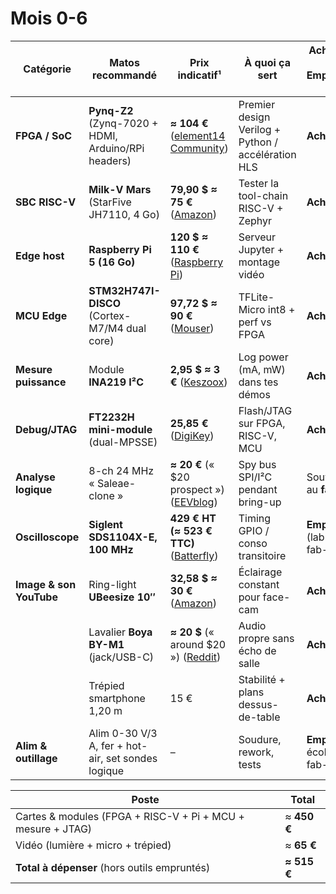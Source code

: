 # Mois 0-6
| Catégorie               | Matos recommandé                                    | Prix indicatif¹                                                                                                                                                                                                                                                                                             | À quoi ça sert                                     | Acheter ? / Emprunter ?         |
| ----------------------- | --------------------------------------------------- | ----------------------------------------------------------------------------------------------------------------------------------------------------------------------------------------------------------------------------------------------------------------------------------------------------------- | -------------------------------------------------- | ------------------------------- |
| **FPGA / SoC**          | **Pynq-Z2** (Zynq-7020 + HDMI, Arduino/RPi headers) | **≈ 104 €** ([element14 Community](https://community.element14.com/products/roadtest/rv/roadtest_reviews/689/pynq-z2_dev_board_py_3?utm_source=chatgpt.com "PYNQ-Z2 Dev Board: Python Productivity for Zynq® - Review"))                                                                                    | Premier design Verilog + Python / accélération HLS | **Acheter**                     |
| **SBC RISC-V**          | **Milk-V Mars** (StarFive JH7110, 4 Go)             | **79,90 $ ≈ 75 €** ([Amazon](https://www.amazon.com/Milk-V-RISC-V-Single-Computer-Startfive/dp/B0D7DWPNS3?utm_source=chatgpt.com "Kocoo Milk-V Mars RISC-V Single Board Computer Startfive JH7110 ..."))                                                                                                    | Tester la tool-chain RISC-V + Zephyr               | **Acheter**                     |
| **Edge host**           | **Raspberry Pi 5 (16 Go)**                          | **120 $ ≈ 110 €** ([Raspberry Pi](https://www.raspberrypi.com/news/16gb-raspberry-pi-5-on-sale-now-at-120/?utm_source=chatgpt.com "16GB Raspberry Pi 5 on sale now at $120"))                                                                                                                               | Serveur Jupyter + montage vidéo                    | **Acheter**                     |
| **MCU Edge**            | **STM32H747I-DISCO** (Cortex-M7/M4 dual core)       | **97,72 $ ≈ 90 €** ([Mouser](https://www.mouser.com/ProductDetail/STMicroelectronics/STM32H747I-DISCO?qs=PzGy0jfpSMt94jB7NPxlfQ%3D%3D&srsltid=AfmBOop66IhzIy9grNmfQmOWf29tYnm8LI_aZYRtgShXR6TAzkXpo6ym&utm_source=chatgpt.com "STM32H747I-DISCO STMicroelectronics - Mouser Electronics"))                  | TFLite-Micro int8 + perf vs FPGA                   | **Acheter**                     |
| **Mesure puissance**    | Module **INA219 I²C**                               | **2,95 $ ≈ 3 €** ([Keszoox](https://keszoox.com/products/ina219-dc-current-measurement-module?srsltid=AfmBOoqEDuG8gkRGDiiKb0Xi3RH5a75MdGyZOGehiuP19vNBzrdnzmWB&utm_source=chatgpt.com "INA219 DC Current Measurement Module - Keszoox"))                                                                    | Log power (mA, mW) dans tes démos                  | **Acheter**                     |
| **Debug/JTAG**          | **FT2232H mini-module** (dual-MPSSE)                | **25,85 €** ([DigiKey](https://www.digikey.fr/en/products/detail/ftdi-future-technology-devices-international-ltd/FT2232H-MINI-MODULE/2027252?srsltid=AfmBOor0E7W39YCBXM2gR7MOVgpHaLVNdhxMIWEkuMtuQpKIuJBahjih&utm_source=chatgpt.com "FT2232H MINI MODULE FTDI, Future Technology Devices ... - DigiKey")) | Flash/JTAG sur FPGA, RISC-V, MCU                   | **Acheter**                     |
| **Analyse logique**     | 8-ch 24 MHz « Saleae-clone »                        | **≈ 20 €** (« $20 prospect ») ([EEVblog](https://www.eevblog.com/forum/testgear/saleae-prices/?utm_source=chatgpt.com "SALEAE prices ..."))                                                                                                                                                                 | Spy bus SPI/I²C pendant bring-up                   | Souvent au **fab-lab**          |
| **Oscilloscope**        | **Siglent SDS1104X-E, 100 MHz**                     | **429 € HT (≈ 523 € TTC)** ([Batterfly](https://www.batterfly.com/shop/en/siglent-sds1104x-e?utm_source=chatgpt.com "SIGLENT SDS1104X-E 100MHz, 4 Channels Oscilloscope \| Batter Fly"))                                                                                                                    | Timing GPIO / conso transitoire                    | **Emprunter** (lab EE, fab-lab) |
| **Image & son YouTube** | Ring-light **UBeesize 10″**                         | **32,58 $ ≈ 30 €** ([Amazon](https://www.amazon.com/UBeesize-Overhead-Recording-YouTube-Cooking/dp/B0CYT4KB4N?utm_source=chatgpt.com "UBeesize 10\" Ring Light with Overhead Phone Mount, LED Selfie ..."))                                                                                                 | Éclairage constant pour face-cam                   | **Acheter**                     |
|                         | Lavalier **Boya BY-M1** (jack/USB-C)                | **≈ 20 $** (« around $20 ») ([Reddit](https://www.reddit.com/r/videography/comments/1fxxy31/best_budget_sub_30_pref_lav_mic/ "Best budget (Sub $30 pref) lav mic? : r/videography"))                                                                                                                        | Audio propre sans écho de salle                    | **Acheter**                     |
|                         | Trépied smartphone 1,20 m                           | 15 €                                                                                                                                                                                                                                                                                                        | Stabilité + plans dessus-de-table                  | **Acheter**                     |
| **Alim & outillage**    | Alim 0-30 V/3 A, fer + hot-air, set sondes logique  | –                                                                                                                                                                                                                                                                                                           | Soudure, rework, tests                             | **Emprunter** école / fab-lab   |

| Poste                                                       | Total       |
| ----------------------------------------------------------- | ----------- |
| Cartes & modules (FPGA + RISC-V + Pi + MCU + mesure + JTAG) | ≈ **450 €** |
| Vidéo (lumière + micro + trépied)                           | ≈ **65 €**  |
| **Total à dépenser** (hors outils empruntés)                | **≈ 515 €** |